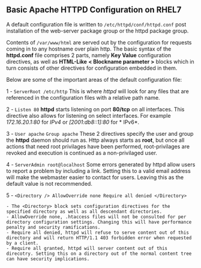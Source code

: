## Basic Apache HTTPD Configuration on RHEL7
A default configuration file is written to ``` /etc/httpd/conf/httpd.conf ``` post installation of the web-server package group or the httpd package group.

Contents of ``` /var/www/html ``` are served out by the configuration for requests coming in to any hostname over plain http.
The basic syntax of the **httpd.conf** file comprises 2 parts, namely **Key Value** configuration directives, as well as
**HTML-Like** **< Blockname parameter >** blocks which in turn consists of other directives for configuration embedded in them.

Below are some of the important areas of the default configuration file:

1 - ``` ServerRoot /etc/http ```
	This is where *httpd* will look for any files that are referenced in the configuration files with a relative path name.

2 - ``` Listen 80 ```
	**httpd** starts listening on port **80/tcp** on all interfaces. This directive also allows for listening on select interfaces. For example *172.16.20.1:80* for *IPv4* or *[2001:db8::1]:80* for *	IPv6*.

3 - ``` User apache ```  ``` Group apache ```
	These 2 directives specify the user and group the **httpd** daemon should run as. Http always starts as **root**, but once all actions that need root privilages have been performed, root-privilages are revoked and execution is continued as a non-privilaged user.

4 - ``` ServerAdmin root@localhost ```
    Some errors generated by httpd allow users to report a problem by including a link. Setting this to a valid email address will make the webmaster easier to contact for users. Leaving this as the default value is not recommended.

5 - ``` <Directory />
            AllowOverride none
            Require all denied
        </Directory> ```

    - The <Directory> block sets configuration directives for the specified directory as well as all descendant directories.
    - AllowOverride none, .htaccess files will not be consulted for per directory configuration settings. Changing this will have performance penalty and security ramifications.
    - Require all denied, httpd will refuse to serve content out of this directory and will return HTTP/1.1 403 forbidden error when requested by a client.
    - Require all granted, httpd will server content out of this direcotry. Setting this on a directory out of the normal content tree can have security implications.


	
